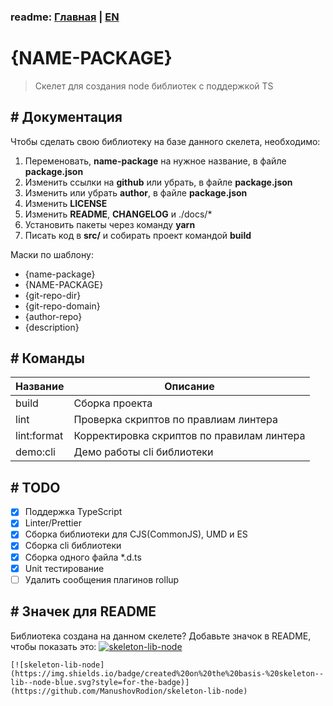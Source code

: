 ### readme: [Главная](./../README.md) | [EN](./README-DEVELOP-EN.md)

# {NAME-PACKAGE}

> Скелет для создания node библиотек с поддержкой TS

## # Документация

Чтобы сделать свою библиотеку на базе данного скелета, необходимо:

1. Переменовать, **name-package** на нужное название, в файле **package.json**
2. Изменить ссылки на **github** или убрать, в файле **package.json**
3. Изменить или убрать **author**, в файле **package.json**
4. Изменить **LICENSE**
5. Изменить **README**, **CHANGELOG** и ./docs/\*
6. Установить пакеты через команду **yarn**
7. Писать код в **src/** и собирать проект командой **build**

Маски по шаблону:

- {name-package}
- {NAME-PACKAGE}
- {git-repo-dir}
- {git-repo-domain}
- {author-repo}
- {description}

## # Команды

| Название    | Описание                                   |
| ----------- | ------------------------------------------ |
| build       | Сборка проекта                             |
| lint        | Проверка скриптов по правлиам линтера      |
| lint:format | Корректировка скриптов по правилам линтера |
| demo:cli    | Демо работы cli библиотеки                 |

## # TODO

- [x] Поддержка TypeScript
- [x] Linter/Prettier
- [x] Сборка библиотеки для CJS(CommonJS), UMD и ES
- [x] Сборка cli библиотеки
- [x] Сборка одного файла \*.d.ts
- [x] Unit тестирование
- [ ] Удалить сообщения плагинов rollup

## # Значек для README

Библиотека создана на данном скелете? Добавьте значок в README, чтобы показать это: [![skeleton-lib-node](https://img.shields.io/badge/created%20on%20the%20basis-%20skeleton--lib--node-blue.svg?style=for-the-badge)](https://github.com/ManushovRodion/skeleton-lib-node)

```
[![skeleton-lib-node](https://img.shields.io/badge/created%20on%20the%20basis-%20skeleton--lib--node-blue.svg?style=for-the-badge)](https://github.com/ManushovRodion/skeleton-lib-node)
```
